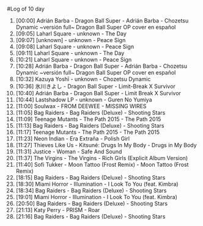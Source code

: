 #Log of 10 day

1. [00:00] Adrián Barba - Dragon Ball Super - Adrián Barba - Chozetsu Dynamic ~versión full~ Dragon Ball Super OP cover en español
1. [09:05] Laharl Square - unknown - The Day
1. [09:07] [unknown] - unknown - Peace Sign
1. [09:08] Laharl Square - unknown - Peace Sign
1. [09:11] Laharl Square - unknown - The Day
1. [10:21] Laharl Square - unknown - Peace Sign
1. [10:28] Adrián Barba - Dragon Ball Super - Adrián Barba - Chozetsu Dynamic ~versión full~ Dragon Ball Super OP cover en español
1. [10:32] Kazuya Yoshī - unknown - Chozetsu Dynamic
1. [10:36] 氷川きよし - Dragon Ball Super - Limit-Break X Survivor
1. [10:40] Adrián Barba - Dragon Ball Super - Limit Break X Survivor
1. [10:44] Lastshadow LP - unknown - Guren No Yumiya
1. [11:00] Soulwax - FROM DEEWEE - MISSING WIRES
1. [11:05] Bag Raiders - Bag Raiders (Deluxe) - Shooting Stars
1. [11:09] Teenage Mutants - The Path 2015 - The Path 2015
1. [11:13] Bag Raiders - Bag Raiders (Deluxe) - Shooting Stars
1. [11:17] Teenage Mutants - The Path 2015 - The Path 2015
1. [11:23] Neon Indian - Era Extraña - Polish Girl
1. [11:27] Thieves Like Us - Kitsuné: Drugs In My Body - Drugs in My Body
1. [11:31] Justice - Woman - Safe And Sound
1. [11:37] The Virgins - The Virgins - Rich Girls (Explicit Album Version)
1. [11:40] Sofi Tukker - Moon Tattoo (Frost Remix) - Moon Tattoo (Frost Remix)
1. [18:15] Bag Raiders - Bag Raiders (Deluxe) - Shooting Stars
1. [18:30] Miami Horror - Illumination - I Look To You (feat. Kimbra)
1. [18:34] Bag Raiders - Bag Raiders (Deluxe) - Shooting Stars
1. [19:01] Miami Horror - Illumination - I Look To You (feat. Kimbra)
1. [20:50] Bag Raiders - Bag Raiders (Deluxe) - Shooting Stars
1. [21:13] Katy Perry - PRISM - Roar
1. [21:16] Bag Raiders - Bag Raiders (Deluxe) - Shooting Stars
